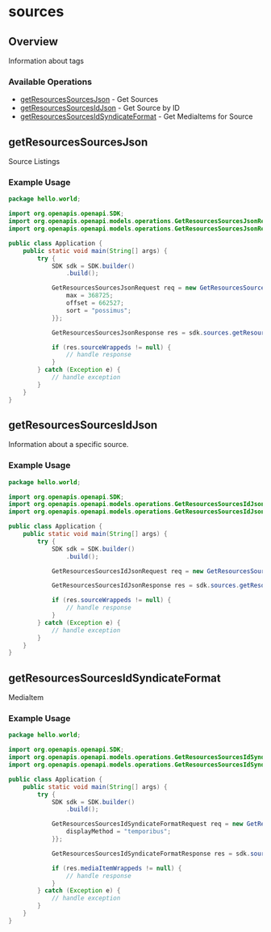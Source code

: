 # sources

## Overview

Information about tags

### Available Operations

* [getResourcesSourcesJson](#getresourcessourcesjson) - Get Sources
* [getResourcesSourcesIdJson](#getresourcessourcesidjson) - Get Source by ID
* [getResourcesSourcesIdSyndicateFormat](#getresourcessourcesidsyndicateformat) - Get MediaItems for Source

## getResourcesSourcesJson

Source Listings

### Example Usage

```java
package hello.world;

import org.openapis.openapi.SDK;
import org.openapis.openapi.models.operations.GetResourcesSourcesJsonRequest;
import org.openapis.openapi.models.operations.GetResourcesSourcesJsonResponse;

public class Application {
    public static void main(String[] args) {
        try {
            SDK sdk = SDK.builder()
                .build();

            GetResourcesSourcesJsonRequest req = new GetResourcesSourcesJsonRequest() {{
                max = 368725;
                offset = 662527;
                sort = "possimus";
            }};            

            GetResourcesSourcesJsonResponse res = sdk.sources.getResourcesSourcesJson(req);

            if (res.sourceWrappeds != null) {
                // handle response
            }
        } catch (Exception e) {
            // handle exception
        }
    }
}
```

## getResourcesSourcesIdJson

Information about a specific source.

### Example Usage

```java
package hello.world;

import org.openapis.openapi.SDK;
import org.openapis.openapi.models.operations.GetResourcesSourcesIdJsonRequest;
import org.openapis.openapi.models.operations.GetResourcesSourcesIdJsonResponse;

public class Application {
    public static void main(String[] args) {
        try {
            SDK sdk = SDK.builder()
                .build();

            GetResourcesSourcesIdJsonRequest req = new GetResourcesSourcesIdJsonRequest(13571L);            

            GetResourcesSourcesIdJsonResponse res = sdk.sources.getResourcesSourcesIdJson(req);

            if (res.sourceWrappeds != null) {
                // handle response
            }
        } catch (Exception e) {
            // handle exception
        }
    }
}
```

## getResourcesSourcesIdSyndicateFormat

MediaItem

### Example Usage

```java
package hello.world;

import org.openapis.openapi.SDK;
import org.openapis.openapi.models.operations.GetResourcesSourcesIdSyndicateFormatRequest;
import org.openapis.openapi.models.operations.GetResourcesSourcesIdSyndicateFormatResponse;

public class Application {
    public static void main(String[] args) {
        try {
            SDK sdk = SDK.builder()
                .build();

            GetResourcesSourcesIdSyndicateFormatRequest req = new GetResourcesSourcesIdSyndicateFormatRequest("quasi", 622846L) {{
                displayMethod = "temporibus";
            }};            

            GetResourcesSourcesIdSyndicateFormatResponse res = sdk.sources.getResourcesSourcesIdSyndicateFormat(req);

            if (res.mediaItemWrappeds != null) {
                // handle response
            }
        } catch (Exception e) {
            // handle exception
        }
    }
}
```

